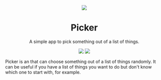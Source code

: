<div align="center">
  <img src="https://github.com/user-attachments/assets/fb01663b-f638-460b-b819-0411dce08cc4" />

  # Picker
  A simple app to pick something out of a list of things.
  
  <img src="https://github.com/mezoahmedii/picker/blob/main/images/adding.png?raw=true" />
  <img src="https://github.com/mezoahmedii/picker/blob/main/images/choosing.png?raw=true" />
</div>

Picker is an that can choose something out of a list of things randomly. It can be useful if you have a list of things you want to do but don't know which one to start with, for example.
